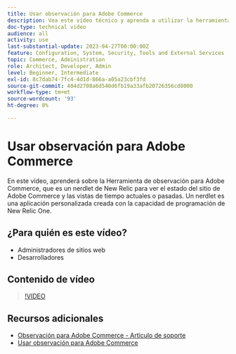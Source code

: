 ```yaml
---
title: Usar observación para Adobe Commerce
description: Vea este vídeo técnico y aprenda a utilizar la herramienta de observación para Adobe Commerce.
doc-type: technical video
audience: all
activity: use
last-substantial-update: 2023-04-27T00:00:00Z
feature: Configuration, System, Security, Tools and External Services
topic: Commerce, Administration
role: Architect, Developer, Admin
level: Beginner, Intermediate
exl-id: 8c7dab74-7fc4-4d1d-866a-a05a23cbf3fd
source-git-commit: 404d2708a6d540d6fb19a33afb20726356cd8000
workflow-type: tm+mt
source-wordcount: '93'
ht-degree: 0%

---
```


# Usar observación para Adobe Commerce

En este vídeo, aprenderá sobre la Herramienta de observación para Adobe Commerce, que es un nerdlet de New Relic para ver el estado del sitio de Adobe Commerce y las vistas de tiempo actuales o pasadas. Un nerdlet es una aplicación personalizada creada con la capacidad de programación de New Relic One.

## ¿Para quién es este vídeo?

- Administradores de sitios web
- Desarrolladores

## Contenido de vídeo

>[!VIDEO](https://video.tv.adobe.com/v/344444?quality=12&learn=on)

## Recursos adicionales

- [Observación para Adobe Commerce - Artículo de soporte](https://experienceleague.adobe.com/docs/commerce-knowledge-base/kb/support-tools/observation/observation-adobe-commerce-overview.html?)
- [Usar observación para Adobe Commerce](https://experienceleague.adobe.com/docs/commerce-operations/tools/observation-for-adobe-commerce/intro.html)
